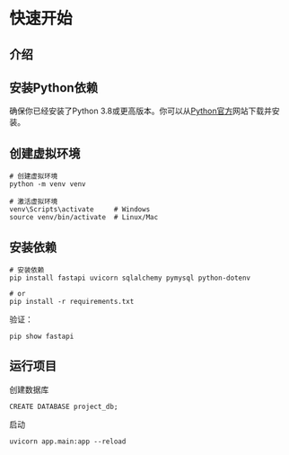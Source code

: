 # 快速开始

## 介绍

## 安装Python依赖

确保你已经安装了Python 3.8或更高版本。你可以从[Python官方](https://www.python.org/downloads/)网站下载并安装。

## 创建虚拟环境

```shell
# 创建虚拟环境
python -m venv venv

# 激活虚拟环境
venv\Scripts\activate     # Windows
source venv/bin/activate  # Linux/Mac
```

## 安装依赖

```shell
# 安装依赖
pip install fastapi uvicorn sqlalchemy pymysql python-dotenv

# or
pip install -r requirements.txt
```

验证：

```shell
pip show fastapi
```

## 运行项目

创建数据库

```shell
CREATE DATABASE project_db;
```

启动

```shell
uvicorn app.main:app --reload
```


